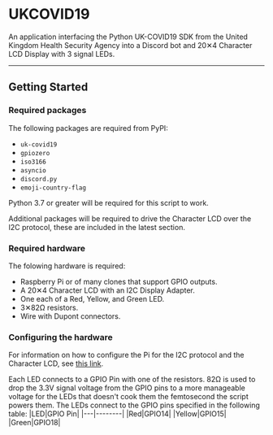 # UKCOVID19
An application interfacing the Python UK-COVID19 SDK from the United Kingdom Health Security Agency into a Discord bot and 20✕4 Character LCD Display with 3 signal LEDs.

---
## Getting Started
### Required packages
The following packages are required from PyPI:
* `uk-covid19`
* `gpiozero`
* `iso3166`
* `asyncio`
* `discord.py`
* `emoji-country-flag`

Python 3.7 or greater will be required for this script to work.

Additional packages will be required to drive the Character LCD over the I2C protocol, these are included in the latest section.

### Required hardware
The folowing hardware is required:
* Raspberry Pi or of many clones that support GPIO outputs.
* A 20✕4 Character LCD with an I2C Display Adapter.
* One each of a Red, Yellow, and Green LED.
* 3✕82Ω resistors.
* Wire with Dupont connectors.

### Configuring the hardware
For information on how to configure the Pi for the I2C protocol and the Character LCD, see [this link](https://tutorials-raspberrypi.com/control-a-raspberry-pi-hd44780-lcd-display-via-i2c/).

Each LED connects to a GPIO Pin with one of the resistors. 82Ω is used to drop the 3.3V signal voltage from the GPIO pins to a more manageable voltage for the LEDs that doesn't cook them the femtosecond the script powers them. The LEDs connect to the GPIO pins specified in the following table:
|LED|GPIO Pin|
|---|--------|
|Red|GPIO14|
|Yellow|GPIO15|
|Green|GPIO18|

